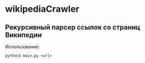 # wikipediaCrawler
## Рекурсивный парсер ссылок со страниц Википедии
Использование:
```console
python3 main.py <url>
```
